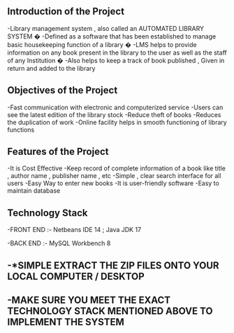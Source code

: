 ## **Introduction of the Project**

-Library management system , also called an AUTOMATED LIBRARY SYSTEM � -Defined as a software that has been established to manage basic housekeeping function of a library � -LMS helps to provide information on any book present in the library to the user as well as the staff of any Institution � -Also helps to keep a track of book published , Given in return and added to the library

## **Objectives of the Project**

-Fast communication with electronic and computerized service -Users can see the latest edition of the library stock -Reduce theft of books -Reduces the duplication of work -Online facility helps in smooth functioning of library functions

## **Features of the Project**

-It is Cost Effective -Keep record of complete information of a book like title , author name , publisher name , etc -Simple , clear search interface for all users -Easy Way to enter new books -It is user-friendly software -Easy to maintain database

## **Technology Stack**

-FRONT END :-
Netbeans IDE 14 ; Java JDK 17

-BACK END :- MySQL Workbench 8

## -***SIMPLE EXTRACT THE ZIP FILES ONTO YOUR LOCAL COMPUTER / DESKTOP**

## -**MAKE SURE YOU MEET THE EXACT TECHNOLOGY STACK MENTIONED ABOVE TO IMPLEMENT THE SYSTEM**
